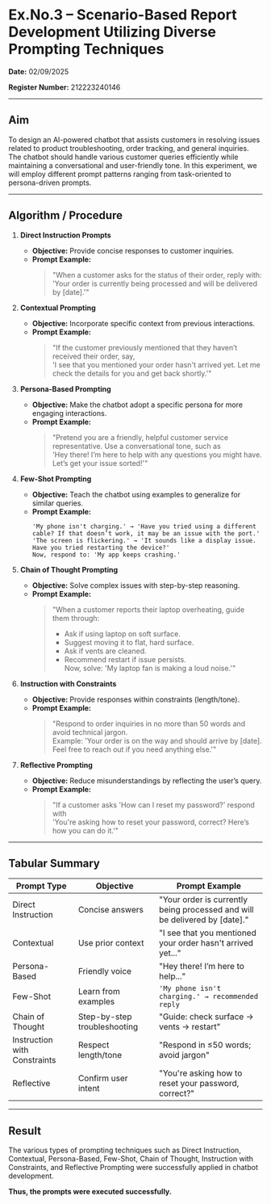 # Ex.No.3 – Scenario-Based Report Development Utilizing Diverse Prompting Techniques  

**Date:**  02/09/2025 

**Register Number:**  212223240146

---

## Aim  
To design an AI-powered chatbot that assists customers in resolving issues related to product troubleshooting, order tracking, and general inquiries. The chatbot should handle various customer queries efficiently while maintaining a conversational and user-friendly tone. In this experiment, we will employ different prompt patterns ranging from task-oriented to persona-driven prompts.

---

## Algorithm / Procedure  

1. **Direct Instruction Prompts**  
   - **Objective:** Provide concise responses to customer inquiries.  
   - **Prompt Example:**  
     > "When a customer asks for the status of their order, reply with:  
     > 'Your order is currently being processed and will be delivered by [date].'"

2. **Contextual Prompting**  
   - **Objective:** Incorporate specific context from previous interactions.  
   - **Prompt Example:**  
     > "If the customer previously mentioned that they haven’t received their order, say,  
     > 'I see that you mentioned your order hasn't arrived yet. Let me check the details for you and get back shortly.'"

3. **Persona-Based Prompting**  
   - **Objective:** Make the chatbot adopt a specific persona for more engaging interactions.  
   - **Prompt Example:**  
     > "Pretend you are a friendly, helpful customer service representative. Use a conversational tone, such as  
     > 'Hey there! I’m here to help with any questions you might have. Let’s get your issue sorted!'"

4. **Few-Shot Prompting**  
   - **Objective:** Teach the chatbot using examples to generalize for similar queries.  
   - **Prompt Example:**  
     ```
     'My phone isn't charging.' → 'Have you tried using a different cable? If that doesn’t work, it may be an issue with the port.'  
     'The screen is flickering.' → 'It sounds like a display issue. Have you tried restarting the device?'  
     Now, respond to: 'My app keeps crashing.'  
     ```

5. **Chain of Thought Prompting**  
   - **Objective:** Solve complex issues with step-by-step reasoning.  
   - **Prompt Example:**  
     > "When a customer reports their laptop overheating, guide them through:  
     > - Ask if using laptop on soft surface.  
     > - Suggest moving it to flat, hard surface.  
     > - Ask if vents are cleaned.  
     > - Recommend restart if issue persists.  
     > Now, solve: 'My laptop fan is making a loud noise.'"

6. **Instruction with Constraints**  
   - **Objective:** Provide responses within constraints (length/tone).  
   - **Prompt Example:**  
     > "Respond to order inquiries in no more than 50 words and avoid technical jargon.  
     > Example: 'Your order is on the way and should arrive by [date]. Feel free to reach out if you need anything else.'"

7. **Reflective Prompting**  
   - **Objective:** Reduce misunderstandings by reflecting the user’s query.  
   - **Prompt Example:**  
     > "If a customer asks 'How can I reset my password?' respond with  
     > 'You're asking how to reset your password, correct? Here’s how you can do it.'"

---

## Tabular Summary  

| Prompt Type              | Objective                   | Prompt Example                                                                 |
|--------------------------|-----------------------------|-------------------------------------------------------------------------------|
| Direct Instruction       | Concise answers             | "Your order is currently being processed and will be delivered by [date]."    |
| Contextual               | Use prior context           | "I see that you mentioned your order hasn't arrived yet..."                   |
| Persona-Based            | Friendly voice              | "Hey there! I’m here to help..."                                              |
| Few-Shot                 | Learn from examples         | `'My phone isn't charging.' → recommended reply`                              |
| Chain of Thought         | Step-by-step troubleshooting| "Guide: check surface → vents → restart"                                      |
| Instruction with Constraints | Respect length/tone    | "Respond in ≤50 words; avoid jargon"                                          |
| Reflective               | Confirm user intent         | "You're asking how to reset your password, correct?"                          |

---

## Result  
The various types of prompting techniques such as Direct Instruction, Contextual, Persona-Based, Few-Shot, Chain of Thought, Instruction with Constraints, and Reflective Prompting were successfully applied in chatbot development.  

**Thus, the prompts were executed successfully.**

